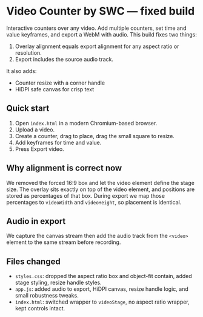 
# Video Counter by SWC — fixed build

Interactive counters over any video. Add multiple counters, set time and value keyframes, and export a WebM with audio. This build fixes two things:
1. Overlay alignment equals export alignment for any aspect ratio or resolution.
2. Export includes the source audio track.

It also adds:
- Counter resize with a corner handle
- HiDPI safe canvas for crisp text

## Quick start
1. Open `index.html` in a modern Chromium-based browser.
2. Upload a video.
3. Create a counter, drag to place, drag the small square to resize.
4. Add keyframes for time and value.
5. Press Export video.

## Why alignment is correct now
We removed the forced 16:9 box and let the video element define the stage size. The overlay sits exactly on top of the video element, and positions are stored as percentages of that box. During export we map those percentages to `videoWidth` and `videoHeight`, so placement is identical.

## Audio in export
We capture the canvas stream then add the audio track from the `<video>` element to the same stream before recording.

## Files changed
- `styles.css`: dropped the aspect ratio box and object-fit contain, added stage styling, resize handle styles.
- `app.js`: added audio to export, HiDPI canvas, resize handle logic, and small robustness tweaks.
- `index.html`: switched wrapper to `videoStage`, no aspect ratio wrapper, kept controls intact.
